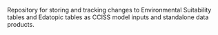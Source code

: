 Repository for storing and tracking changes to Environmental Suitability tables and Edatopic tables as CCISS model inputs and standalone data products.   
